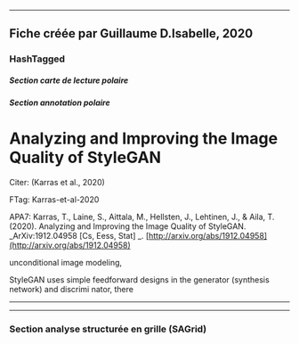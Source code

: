 
----
Fiche créée par Guillaume D.Isabelle, 2020 
---- 

### HashTagged 


##### Section carte de lecture polaire
##### Section annotation polaire
Analyzing and Improving the Image Quality of StyleGAN
=====================================================



Citer: (Karras et al., 2020)

FTag: Karras-et-al-2020

APA7: Karras, T., Laine, S., Aittala, M., Hellsten, J., Lehtinen, J., & Aila, T. (2020). Analyzing and Improving the Image Quality of StyleGAN. _ArXiv:1912.04958 [Cs, Eess, Stat] _. [http://arxiv.org/abs/1912.04958](http://arxiv.org/abs/1912.04958)



unconditional image modeling,



StyleGAN uses simple feedforward designs in the generator (synthesis network) and discrimi nator, there






----

----



### Section analyse structurée en grille (SAGrid)


